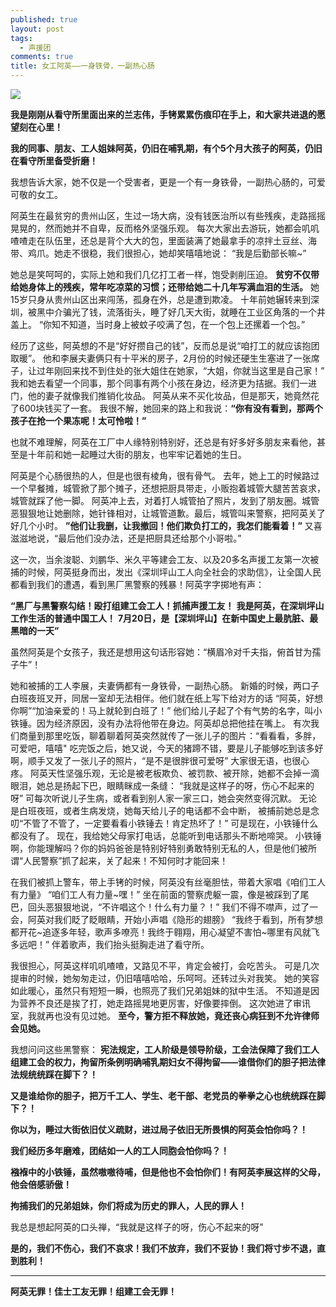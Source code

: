 ```yaml
---
published: true
layout: post
tags:
  - 声援团
comments: true
title: 女工阿英——一身铁骨，一副热心肠
---
```


![](http://wx2.sinaimg.cn/mw690/0060lm7Tly1fu3qmqsqblj30j60eeacq.jpg)

**我是刚刚从看守所里面出来的兰志伟，手铐累累伤痕印在手上，和大家共进退的愿望刻在心里！**

**我的同事、朋友、工人姐妹阿英，仍旧在哺乳期，有个5个月大孩子的阿英，仍旧在看守所里备受折磨！**

我想告诉大家，她不仅是一个受害者，更是一个有一身铁骨，一副热心肠的，可爱可敬的女工。

阿英生在最贫穷的贵州山区，生过一场大病，没有钱医治所以有些残疾，走路摇摇晃晃的，然而她并不自卑，反而格外坚强乐观。
每次大家出去游玩，她都会叽叽喳喳走在队伍里，还总是背个大大的包，里面装满了她最拿手的凉拌土豆丝、海带、鸡爪。她走不很稳，我们很担心，她却笑嘻嘻地说：
“我是后勤部长嘛~”

她总是笑呵呵的，实际上她和我们几亿打工者一样，饱受剥削压迫。
**贫穷不仅带给她身体上的残疾，常年吃凉菜的习惯；还带给她二十几年写满血泪的生活。**
她15岁只身从贵州山区出来闯荡，孤身在外，总是遭到欺凌。
十年前她辗转来到深圳，被黑中介骗光了钱，流落街头，睡了好几天大街，就睡在工业区角落的一个井盖上。
“你知不知道，当时身上被蚊子咬满了包，在一个包上还摞着一个包。”

经历了这些，阿英想的不是“好好攒自己的钱”，反而总是说“咱打工的就应该抱团取暖”。
他和李展夫妻俩只有十平米的房子，2月份的时候还硬生生塞进了一张席子，让过年刚回来找不到住处的张大姐住在她家，“大姐，你就当这里是自己家！”
我和她去看望一个同事，那个同事有两个小孩在身边，经济更为拮据。我们一进门，他的妻子就像我们推销化妆品。
阿英从来不买化妆品，但是那天，她竟然花了600块钱买了一套。
我很不解，她回来的路上和我说：**“你有没有看到，那两个孩子在抢一个果冻呢！太可怜啦！”**

也就不难理解，阿英在工厂中人缘特别特别好，还总是有好多好多朋友来看他，甚至是十年前和她一起睡过大街的朋友，也牢牢记着她的生日。


阿英是个心肠很热的人，但是也很有棱角，很有骨气。
去年，她上工的时候路过一个早餐摊，城管掀了那个摊子，还想把厨具带走，小贩抱着城管大腿苦苦哀求，城管就踩了他一脚。
阿英冲上去，对着打人城管拍了照片，发到了朋友圈。城管恶狠狠地让她删除，她针锋相对，让城管道歉。最后，城管叫来警察，把阿英关了好几个小时。
**”他们让我删，让我撤回！他们欺负打工的，我怎们能看着！”**
又喜滋滋地说，“最后他们没办法，还是把厨具还给那个小哥啦。”

这一次，当余浚聪、刘鹏华、米久平等建会工友、以及20多名声援工友第一次被捕的时候，阿英挺身而出，发出《深圳坪山工人向全社会的求助信》，让全国人民都看到我们的遭遇，看到黑厂黑警察的残暴！阿英字字掷地有声：

**“黑厂与黑警察勾结！殴打组建工会工人！抓捕声援工友！**
**我是阿英，在深圳坪山工作生活的普通中国工人！**
**7月20日，是【深圳坪山】在新中国史上最肮脏、最黑暗的一天”**

虽然阿英是个女孩子，我还是想用这句话形容她：“横眉冷对千夫指，俯首甘为孺子牛”！


她和被捕的工人李展，夫妻俩都有一身铁骨，一副热心肠。
新婚的时候，两口子白班夜班叉开，同居一室却无法相伴。他们就在纸上写下给对方的话
“阿英，好想你啊”“加油亲爱的！马上就轮到白班了！”
他们给儿子起了个有气势的名字，叫小铁锤。因为经济原因，没有办法将他带在身边。阿英却总把他挂在嘴上。
有次我们商量到那里吃饭，聊着聊着阿英突然就传了一张儿子的图片：“看看看，多胖，可爱吧，嘻嘻"
吃完饭之后，她又说，今天的猪蹄不错，要是儿子能够吃到该多好啊，顺手又发了一张儿子的照片，“是不是很胖很可爱呀”
大家很无语，也很心疼。
阿英天性坚强乐观，无论是被老板欺负、被罚款、被开除，她都不会掉一滴眼泪，她总是扬起下巴，眼睛眯成一条缝：
“我就是这样子的呀，伤心不起来的呀”
可每次听说儿子生病，或者看到别人家一家三口，她会突然变得沉默。
无论是白班夜班，或者生病发烧，她每天给儿子的电话都不会中断，
被捕前她总是念叨“不管了不管了，一定要看看小铁锤去！肯定热坏了！”
可是现在，小铁锤什么都没有了。
现在，我给她父母家打电话，总能听到电话那头不断地啼哭。
 小铁锤啊，你能理解吗？你的妈妈爸爸是特别好特别勇敢特别无私的人，但是他们被所谓“人民警察”抓了起来，关了起来！不知何时才能回来！


在我们被抓上警车，带上手铐的时候，阿英没有丝毫胆怯，带着大家唱《咱们工人有力量》
“咱们工人有力量~嘿！”
坐在前面的警察虎躯一震，像是被踩到了尾巴，回头恶狠狠地说，“不许唱这个！什么有力量？！”
我们不得不噤声，过了一会，阿英对我们眨了眨眼睛，开始小声唱《隐形的翅膀》
“我终于看到，所有梦想都开花~追逐多年轻，歌声多嘹亮！我终于翱翔，用心凝望不害怕~哪里有风就飞多远吧！”
伴着歌声，我们抬头挺胸走进了看守所。

我很担心，阿英这样叽叽喳喳，又路见不平，肯定会被打，会吃苦头。
可是几次提审的时候，她匆匆走过，仍旧嘻嘻哈哈，乐呵呵。还转过头对我笑。
她的笑容如此暖心，虽然只有短短一瞬，也照亮了我们兄弟姐妹的狱中生活。
不知道是因为营养不良还是挨了打，她走路摇晃地更厉害，好像要摔倒。
这次她进了审讯室，我就再也没有见过她。
**至今，警方拒不释放她，竟还丧心病狂到不允许律师会见她。**

我想问问这些黑警察：
**宪法规定，工人阶级是领导阶级，工会法保障了我们工人组建工会的权力，拘留所条例明确哺乳期妇女不得拘留——谁借你们的胆子把法律法规统统踩在脚下？！**

**又是谁给你的胆子，把万千工人、学生、老干部、老党员的拳拳之心也统统踩在脚下？！**

**你以为，睡过大街依旧仗义疏财，进过局子依旧无所畏惧的阿英会怕你吗？！**

**我们经历多年磨难，团结如一人的工人同胞会怕你吗？！**

**襁褓中的小铁锤，虽然嗷嗷待哺，但是他也不会怕你们！有阿英李展这样的父母，他会倍感骄傲！**

**拘捕我们的兄弟姐妹，你们将成为历史的罪人，人民的罪人！**

我总是想起阿英的口头禅，“我就是这样子的呀，伤心不起来的呀”

**是的，我们不伤心，我们不哀求！我们不放弃，我们不妥协！我们将寸步不退，直到胜利！**

---

**阿英无罪！佳士工友无罪！组建工会无罪！**
